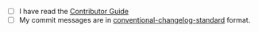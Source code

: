<!-- Please mark these boxes to confirm -->

- [ ] I have read the [Contributor Guide](https://github.com/redux-observable/redux-observable/blob/master/CONTRIBUTING.md)
- [ ] My commit messages are in [conventional-changelog-standard](https://github.com/redux-observable/redux-observable/blob/master/CONTRIBUTING.md#sending-a-pull-request) format.
